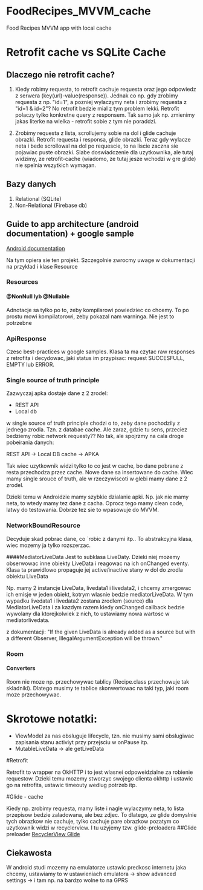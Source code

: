 # FoodRecipes_MVVM_cache
Food Recipes MVVM app with local cache


# Retrofit cache vs SQLite Cache

## Dlaczego nie retrofit cache?

1. Kiedy robimy requesta, to retrofit cachuje requesta oraz jego odpowiedz z serwera (key(url)-value(response)). 
Jednak co np. gdy zrobimy requesta z np. "id=1", a pozniej wylaczymy neta i zrobimy requesta z "id=1 & id=2"? No retrofit bedzie mial z tym problem lekki. Retrofit polaczy tylko konkretne query z responsem. 
Tak samo jak np. zmienimy jakas literke na wielka - retrofit sobie z tym nie poraddzi.

2. Zrobimy requesta z lista, scrollujemy sobie na dol i glide cachuje obrazki. Retrofit requesta i responsa, glide obrazki. Teraz gdy wylacze neta i bede scrollowal na dol po requescie, to na liscie zaczna sie pojawiac puste obrazki.
Slabe doswiadczenie dla uzytkownika, ale tutaj widzimy, ze retrofit-cache (wiadomo, ze tutaj jesze wchodzi w gre glide) nie spelnia wszytkich wymagan.


## Bazy danych

1. Relational (SQLite)
2. Non-Relational (Firebase db)


## Guide to app architecture (android documentation) + google sample
[Android documentation](https://developer.android.com/jetpack/docs/guide)

Na tym opiera sie ten projekt.
Szczegolnie zwrocmy uwage w dokumentacji na przykład i klase Resource

### Resources
#### @NonNull lyb @Nullable
Adnotacje sa tylko po to, zeby kompilarowi powiedziec co chcemy. To po prostu mowi kompilatorowi, zeby pokazal nam warninga. Nie jest to potrzebne

### ApiResponse
Czesc best-practices w google samples. Klasa ta ma czytac raw responses z retrofita i decydowac, jaki status im przypisac: request SUCCESFULL, EMPTY lub ERROR.

### Single source of truth principle
Zazwyczaj apka dostaje dane z 2 zrodel:
- REST API
- Local db

w single source of truth principle chodzi o to, zeby dane pochodzily z jednego zrodla. Tzn. z databae cache. Ale zaraz, gdzie tu sens, przeciez bedziemy robic network requesty??
No tak, ale spojrzmy na cala droge pobeirania danych:

REST API -> Local DB cache -> APKA

Tak wiec uzytkownik widzi tylko to co jest w cache, bo dane pobrane z resta przechodza przez cache. Nowe dane sa insertowane do cache.
Wiec mamy single srouce of truth, ale w rzeczywiscoti w glebi mamy dane z 2 zrodel.

Dzieki temu w Androidzie mamy szybkie dzialanie apki. Np. jak nie mamy neta, to wtedy mamy tez dane z cacha. Oprocz tego mamy clean code, latwy do testowania.
Dobrze tez sie to wpasowuje do MVVM.


### NetworkBoundResource
Decyduje skad pobrac dane, co `robic z danymi itp.. To abstrakcyjna klasa, wiec mozemy ja tylko rozszerzac.


####MediatorLiveData
Jest to subklasa LiveDaty. Dzieki niej mozemy obserwowac inne obiekty LiveData i reagowac na ich onChanged eventy.
Klasa ta prawidlowo propaguje jej active/inactive stany w dol do zrodla obiektu LiveData

Np. mamy 2 instancje LiveData, livedata1 i livedata2, i chcemy zmergowac ich emisje w jeden obiekt, kotrym wlasnie bedzie mediatorLiveData.
W tym wypadku livedata1 i livedata2 zostana zrodlem (source) dla MediatorLiveData i za kazdym razem kiedy onChanged callback bedzie wywolany dla
ktorejkolwiek z nich, to ustawiamy nowa wartosc w mediatorlivedata.

z dokumentacji:
"If the given LiveData is already added as a source but with a different Observer, IllegalArgumentException will be thrown."

### Room

#### Converters
Room nie moze np. przechowywac tablicy (Recipe.class przechowuje tak skladniki). Dlatego musimy te tablice skonwertowac na taki typ,
jaki room moze przechowywac.

# Skrotowe notatki:


- ViewModel za nas obsluguje lifecycle, tzn. nie musimy sami obslugiwac zapisania stanu activiyt przy przejsciu w onPause itp.
- MutableLiveData -> ale getLiveData


#Retrofit

Retrofit to wrapper na OkHTTP i to jest wlasnei odpoweidzialne za robienie requestow.
Dzieki temu mozemy stworzyc swojego clienta okhttp i ustawic go na retrofita, ustawic timeouty wedlug potrzeb itp.

#Glide - cache

Kiedy np. zrobimy requesta, mamy liste i nagle wylaczymy neta, to lista przepisow bedzie zaladowana, ale bez zdjec. To dlatego, ze glide
domyslnie tych obrazkow nie cachuje, tylko cachuje pare obrazkow pozatym co uzytkownik widzi w recyclerview.
I tu uzyjemy tzw. glide-preloadera
##Glide preloader
[RecyclerView Glide](http://bumptech.github.io/glide/int/recyclerview.html)


## Ciekawosta
W android studi mozemy na emulatorze ustawic predkosc internetu jaka chcemy, ustawiamy to w ustawieniach emulatora -> show advanced settings -> 
i tam np. na bardzo wolne to na GPRS

